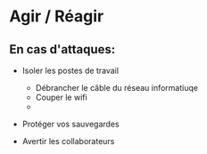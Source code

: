# Agir  / Réagir

## En cas d'attaques:

* Isoler les postes de travail
    * Débrancher le câble du réseau informatiuqe
    *  Couper le wifi
    *  

* Protéger vos sauvegardes
* Avertir les collaborateurs 
